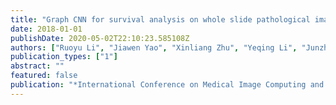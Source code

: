 ```yaml
---
title: "Graph CNN for survival analysis on whole slide pathological images"
date: 2018-01-01
publishDate: 2020-05-02T22:10:23.585108Z
authors: ["Ruoyu Li", "Jiawen Yao", "Xinliang Zhu", "Yeqing Li", "Junzhou Huang"]
publication_types: ["1"]
abstract: ""
featured: false
publication: "*International Conference on Medical Image Computing and Computer-Assisted Intervention*"
---
```


